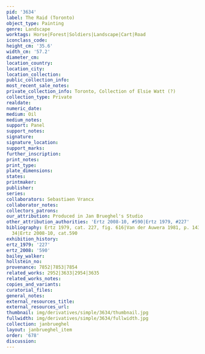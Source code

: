 ```yaml
---
pid: '3634'
label: The Raid (Toronto)
object_type: Painting
genre: Landscape
worktags: Horse|Forest|Soldiers|Landscape|Cart|Road
iconclass_code:
height_cm: '35.6'
width_cm: '57.2'
diameter_cm:
location_country:
location_city:
location_collection:
public_collection_info:
most_recent_sale_notes:
private_collection_info: Toronto, Collection of Elsie Watt (?)
collection_type: Private
realdate:
numeric_date:
medium: Oil
medium_notes:
support: Panel
support_notes:
signature:
signature_location:
support_marks:
further_inscription:
print_notes:
print_type:
plate_dimensions:
states:
printmaker:
publisher:
series:
collaborators: Sebastiaen Vrancx
collaborator_notes:
collectors_patrons:
our_attribution: Produced in Jan Brueghel's Studio
other_attribution_authorities: 'Ertz 2008-10, #590|Ertz 1979, #227'
bibliography: Ertz 1979, cat. 227, fig. 616|Van der Auwera 1981, p. 143, 144, note
  34|Ertz 2008-10, cat.590
exhibition_history:
ertz_1979: '227'
ertz_2008: '590'
bailey_walker:
hollstein_no:
provenance: 7852|7853|7854
related_works: 2952|3633|2954|3635
related_works_notes:
copies_and_variants:
curatorial_files:
general_notes:
external_resources_title:
external_resources_url:
thumbnail: img/derivatives/simple/3634/thumbnail.jpg
fullwidth: img/derivatives/simple/3634/fullwidth.jpg
collection: janbrueghel
layout: janbrueghel_item
order: '678'
discussion:
---
```

